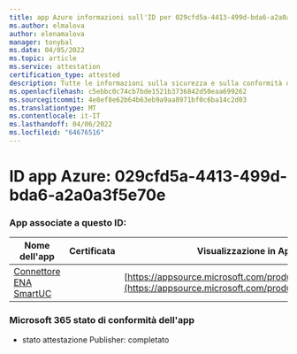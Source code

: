 ```yaml
---
title: app Azure informazioni sull'ID per 029cfd5a-4413-499d-bda6-a2a0a3f5e70e
ms.author: elmalova
author: elenamalova
manager: tonybal
ms.date: 04/05/2022
ms.topic: article
ms.service: attestation
certification_type: attested
description: Tutte le informazioni sulla sicurezza e sulla conformità disponibili per 029cfd5a-4413-499d-bda6-a2a0a3f5e70e.
ms.openlocfilehash: c5ebbc0c74cb7bde1521b3736842d50eaa699262
ms.sourcegitcommit: 4e8ef8e62b64b63eb9a9aa8971bf0c6ba14c2d03
ms.translationtype: MT
ms.contentlocale: it-IT
ms.lasthandoff: 04/06/2022
ms.locfileid: "64676516"
---
```

# <a name="azure-app-id-029cfd5a-4413-499d-bda6-a2a0a3f5e70e"></a>ID app Azure: 029cfd5a-4413-499d-bda6-a2a0a3f5e70e


### <a name="apps-associated-with-this-id"></a>App associate a questo ID:
| **Nome dell'app** | **Certificata** | **Visualizzazione in AppSource** |
|--------------|---------------|-----------------------|
| [Connettore ENA SmartUC](../forward/WA200003354.md) |  | [https://appsource.microsoft.com/product/office/WA200003354](https://appsource.microsoft.com/product/office/WA200003354) |

### <a name="microsoft-365-app-compliance-status"></a>Microsoft 365 stato di conformità dell'app
- stato attestazione Publisher: completato
